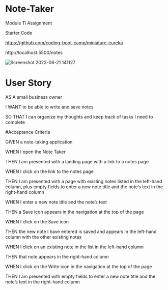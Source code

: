 # Note-Taker
Module 11 Assignment

Starter Code

https://github.com/coding-boot-camp/miniature-eureka

http://localhost:5500/notes

![Screenshot 2023-06-21 141127](https://github.com/Dynashia/Note-Taker/assets/120364268/b824c34e-1c62-4868-ac5a-ee390b591449)


# User Story

AS A small business owner

I WANT to be able to write and save notes

SO THAT I can organize my thoughts and keep track of tasks I need to complete

#Acceptance Criteria

GIVEN a note-taking application

WHEN I open the Note Taker

THEN I am presented with a landing page with a link to a notes page

WHEN I click on the link to the notes page

THEN I am presented with a page with existing notes listed in the left-hand column, plus empty fields to enter a new note title and the note’s text in the right-hand column

WHEN I enter a new note title and the note’s text

THEN a Save icon appears in the navigation at the top of the page

WHEN I click on the Save icon

THEN the new note I have entered is saved and appears in the left-hand column with the other existing notes

WHEN I click on an existing note in the list in the left-hand column

THEN that note appears in the right-hand column

WHEN I click on the Write icon in the navigation at the top of the page

THEN I am presented with empty fields to enter a new note title and the note’s text in the right-hand column
